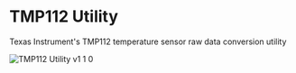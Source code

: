 # TMP112 Utility
Texas Instrument's TMP112 temperature sensor raw data conversion utility

![TMP112 Utility v1 1 0](https://user-images.githubusercontent.com/51051655/77689327-ae356300-6fcb-11ea-953b-fb213ada9e05.png)
